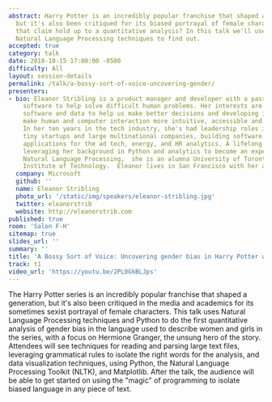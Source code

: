 ```yaml
---
abstract: Harry Potter is an incredibly popular franchise that shaped a generation,
  but it's also been critiqued for its biased portrayal of female characters. Does
  that claim hold up to a quantitative analysis? In this talk we'll use Python and
  Natural Language Processing techniques to find out.
accepted: true
category: talk
date: 2018-10-15 17:00:00 -0500
difficulty: All
layout: session-details
permalink: /talk/a-bossy-sort-of-voice-uncovering-gender/
presenters:
- bio: Eleanor Stribling is a product manager and developer with a passion for using
    software to help solve difficult human problems. Her interests are around using
    software and data to help us make better decisions and developing interfaces that
    make human and computer interaction more intuitive, accessible and conversational.
    In her ten years in the tech industry, she's had leadership roles in  in both
    tiny startups and large multinational companies, building software rooted in data
    applications for the ad tech, energy, and HR analytics. A lifelong learner currently
    leveraging her background in Python and analytics to become an expert in AI and
    Natural Language Processing,  she is an alumna University of Toronto and the Massachusetts
    Institute of Technology.  Eleanor lives in San Francisco with her amazing family.
  company: Microsoft
  github: ''
  name: Eleanor Stribling
  photo_url: '/static/img/speakers/eleanor-stribling.jpg'
  twitter: eleanorstrib
  website: http://eleanorstrib.com
published: true
room: 'Salon F-H'
sitemap: true
slides_url: ''
summary: ''
title: 'A Bossy Sort of Voice: Uncovering gender bias in Harry Potter with Python'
track: t1
video_url: 'https://youtu.be/2PL0GkBLJps'
---
```


The Harry Potter series is an incredibly popular franchise that shaped a generation, but it's also been critiqued in the media and academics for its sometimes sexist portrayal of female characters.    This talk uses Natural Language Processing techniques and Python to do the first quantitative analysis of gender bias in the language used to describe women and girls in the series, with a focus on Hermione Granger, the unsung hero of the story.  Attendees will see techniques for reading and parsing large text files, leveraging grammatical rules to isolate the right words for the analysis, and data visualization techniques, using Python, the Natural Language Processing Toolkit (NLTK), and Matplotlib.  After the talk, the audience will be able to get started on using the "magic" of programming to isolate biased language in any piece of text.
